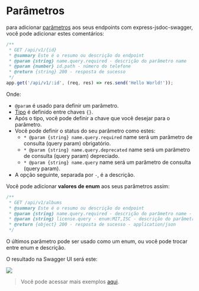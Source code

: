 # Parâmetros
para adicionar [parâmetros](https://swagger.io/docs/specification/describing-parameters/) aos seus endpoints com express-jsdoc-swagger, você pode adicionar estes comentários:

```javascript
/**
 * GET /api/v1/{id}
 * @summary Este é o resumo ou descrição do endpoint
 * @param {string} name.query.required - descrição do parâmetro name
 * @param {number} id.path - número do telefone
 * @return {string} 200 - resposta de sucesso
 */
app.get('/api/v1/:id', (req, res) => res.send('Hello World!'));
````

Onde:
- `@param` é usado para definir um parâmetro.
- [Tipo](https://swagger.io/specification/#data-types) é definido entre chaves `{}`.
- Após o tipo, você pode definir a chave que você desejar para o parâmetro.
- Você pode definir o status do seu parâmetro como estes:
  - `* @param {string} name.query.required` name será um parâmetro de consulta (query param) obrigatório.
  - `* @param {string} name.query.deprecated` name será um parâmetro de consulta (query param) depreciado.
  - `* @param {string} name.query` name será um parâmetro de consulta (query param).
- A opção seguinte, separada por ` - `, é a descrição.

Você pode adicionar **valores de enum** aos seus parâmetros assim:

```javascript
/**
 * GET /api/v1/albums
 * @summary Este é o resumo ou descrição do endpoint
 * @param {string} name.query.required - descrição do parâmetro name - enum:type1,type2
 * @param {string} license.query - enum:MIT,ISC - descrição do parâmetro license
 * @return {object} 200 - resposta de sucesso - application/json
 */
```

O últimos parâmetro pode ser usado como um enum, ou você pode trocar entre enum e descrição.

O resultado na Swagger UI será este:

<img src="./assets/parameters.png"/>

> Você pode acessar mais exemplos [aqui](https://github.com/BRIKEV/express-jsdoc-swagger/tree/master/examples/parameters).
